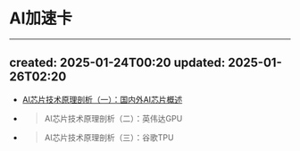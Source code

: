 # Al加速卡
* * *

created: 2025-01-24T00:20 updated: 2025-01-26T02:20
---------------------------------------------------

*   [AI芯片技术原理剖析（一）：国内外AI芯片概述](https://zhuanlan.zhihu.com/p/667686665)
*   > AI芯片技术原理剖析（二）：英伟达GPU
    
*   > AI芯片技术原理剖析（三）：谷歌TPU
